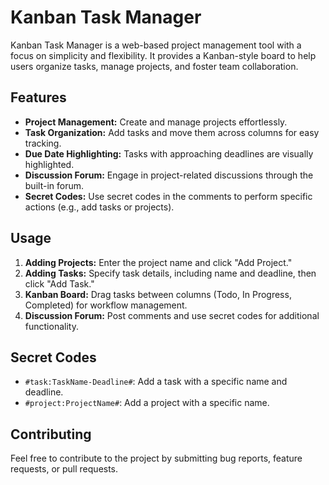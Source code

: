 # Kanban Task Manager

Kanban Task Manager is a web-based project management tool with a focus on simplicity and flexibility. It provides a Kanban-style board to help users organize tasks, manage projects, and foster team collaboration.

## Features
- **Project Management:** Create and manage projects effortlessly.
- **Task Organization:** Add tasks and move them across columns for easy tracking.
- **Due Date Highlighting:** Tasks with approaching deadlines are visually highlighted.
- **Discussion Forum:** Engage in project-related discussions through the built-in forum.
- **Secret Codes:** Use secret codes in the comments to perform specific actions (e.g., add tasks or projects).

## Usage
1. **Adding Projects:** Enter the project name and click "Add Project."
2. **Adding Tasks:** Specify task details, including name and deadline, then click "Add Task."
3. **Kanban Board:** Drag tasks between columns (Todo, In Progress, Completed) for workflow management.
4. **Discussion Forum:** Post comments and use secret codes for additional functionality.

## Secret Codes
- `#task:TaskName-Deadline#`: Add a task with a specific name and deadline.
- `#project:ProjectName#`: Add a project with a specific name.

## Contributing
Feel free to contribute to the project by submitting bug reports, feature requests, or pull requests.

